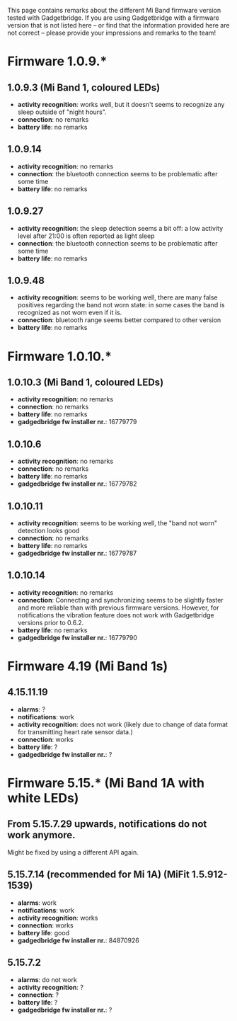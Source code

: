 This page contains remarks about the different Mi Band firmware version tested with Gadgetbridge. If you are using Gadgetbridge with a firmware version that is not listed here – or find that the information provided here are not correct – please provide your impressions and remarks to the team!

# Firmware 1.0.9.*

## 1.0.9.3 (Mi Band 1, coloured LEDs)
* __activity recognition__: works well, but it doesn't seems to recognize any sleep outside of "night hours".
* __connection__: no remarks
* __battery life__: no remarks

## 1.0.9.14
* __activity recognition__: no remarks
* __connection__: the bluetooth connection seems to be problematic after some time
* __battery life__: no remarks

## 1.0.9.27
* __activity recognition__: the sleep detection seems a bit off: a low activity level after 21:00 is often reported as light sleep
* __connection__: the bluetooth connection seems to be problematic after some time
* __battery life__: no remarks

## 1.0.9.48
* __activity recognition__: seems to be working well, there are many false positives regarding the band not worn state: in some cases the band is recognized as not worn even if it is.
* __connection__: bluetooth range seems better compared to other version
* __battery life__: no remarks

# Firmware 1.0.10.*

## 1.0.10.3 (Mi Band 1, coloured LEDs)
* __activity recognition__: no remarks
* __connection__: no remarks
* __battery life__: no remarks
* __gadgedbridge fw installer nr.__: 16779779

## 1.0.10.6
* __activity recognition__: no remarks
* __connection__: no remarks
* __battery life__: no remarks
* __gadgedbridge fw installer nr.__: 16779782

## 1.0.10.11
* __activity recognition__: seems to be working well, the "band not worn" detection looks good
* __connection__: no remarks
* __battery life__: no remarks
* __gadgedbridge fw installer nr.__: 16779787

## 1.0.10.14
* __activity recognition__: no remarks
* __connection__: Connecting and synchronizing seems to be slightly faster and more reliable than with previous firmware versions. However, for notifications the vibration feature does not work with Gadgetbridge versions prior to 0.6.2.
* __battery life__: no remarks
* __gadgedbridge fw installer nr.__: 16779790

# Firmware 4.19 (Mi Band 1s)


## 4.15.11.19
* __alarms__: ?
* __notifications__: work
* __activity recognition__: does not work (likely due to change of data format for transmitting heart rate sensor data.)
* __connection__: works
* __battery life__: ?
* __gadgedbridge fw installer nr.__: ?

# Firmware 5.15.* (Mi Band 1A with white LEDs)

## From 5.15.7.29 upwards, notifications do not work anymore.
Might be fixed by using a different API again.

## 5.15.7.14 (recommended for Mi 1A) (MiFit 1.5.912-1539)
* __alarms__: work
* __notifications__: work
* __activity recognition__: works
* __connection__: works
* __battery life__: good
* __gadgedbridge fw installer nr.__: 84870926

## 5.15.7.2
* __alarms__: do not work
* __activity recognition__: ?
* __connection__: ?
* __battery life__: ?
* __gadgedbridge fw installer nr.__: ?

<!--
Template for each firmware:
## 1.0.
* __alarms__:
* __notifications__:
* __activity recognition__: 
* __connection__: 
* __battery life__: 
* __gadgedbridge fw installer nr.__: 

-->